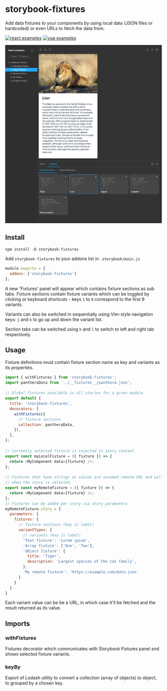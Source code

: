 # storybook-fixtures

Add data fixtures to your components by using local data (JSON files or hardcoded) or even URLs to fetch the data from.

[![react examples](https://img.shields.io/badge/react-blueviolet?style=for-the-badge&logo=storybook&label=examples)](https://tyom.github.io/storybook-addons/react)
[![vue examples](https://img.shields.io/badge/vue-brightgreen?style=for-the-badge&logo=storybook&label=examples)](https://tyom.github.io/storybook-addons/vue)

![storybook-fixtures screenshot](https://raw.githubusercontent.com/tyom/storybook-addons/master/docs/storybook-fixtures.png)

## Install

```
npm install -D storybook-fixtures
```

Add `storybook-fixtures` to your addons list in `.storybook/main.js`
```js
module.exports = {
  addons: ['storybook-fixtures']
};
```

A new 'Fixtures' panel will appear which contains fixture sections as sub tabs.
Fixture sections contain fixture variants which can be toggled by clicking or
keyboard shortcuts - keys `1` to `9` correspond to the first 9 variants. 

Variants can also be switched in sequentially using Vim-style navigation keys:
`j` and `k` to go up and down the variant list. 

Section tabs can be switched using `h` and `l` to switch to left and right
tab respectively.

## Usage

Fixture definitions must contain fixture section name as key and variants as
its properties.

```js
import { withFixtures } from 'storybook-fixtures';
import pantheraData from '../__fixtures__/panthera.json';

// Global fixtures available in all stories for a given module
export default {
  title: 'storybook-fixtures',
  decorators: [
    withFixtures({
      // fixture sections
      collection: pantheraData,
    }),
  ],
};

// Currently selected fixture is injected in story context
export const myLocalFixture = ({ fixture }) => {
  return <MyComponent data={fixture} />;
};

// Fixtures that have strings as values are assumed remote URL and will be fetched
// when the story is selected.
export const myRemoteFixture = ({ fixture }) => {
  return <MyComponent data={fixture} />;
};
// Fixtures can be added per story via story parameters
myRemoteFixture.story = {
  parameters: {
    fixtures: {
      // fixture sections (key is label)
      variantTypes: {
        // variants (key is label)
        'Text fixture': 'Lorem ipsum',
        'Array fixture': ['One', 'Two'],
        'Object fixture': {
          title: 'Tiger',
          description: 'Largest species of the cat family',
        },
        'My remote fixture': 'https://example.com/data.json'
      }
    }  
  }
}
``` 

Each variant value can be be a URL, in which case it'll be fetched and
the result returned as its value.

## Imports

### withFixtures

Fixtures decorator which communicates with Storybook Fixtures panel and shows selected fixture variants.

### keyBy

Export of Lodash utility to convert a collection (array of objects) to object, to grouped by a chosen key.
